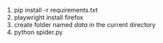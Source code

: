 1. pip install -r requirements.txt
2. playwright install firefox
3. create folder named *data* in the current directory
4. python spider.py

